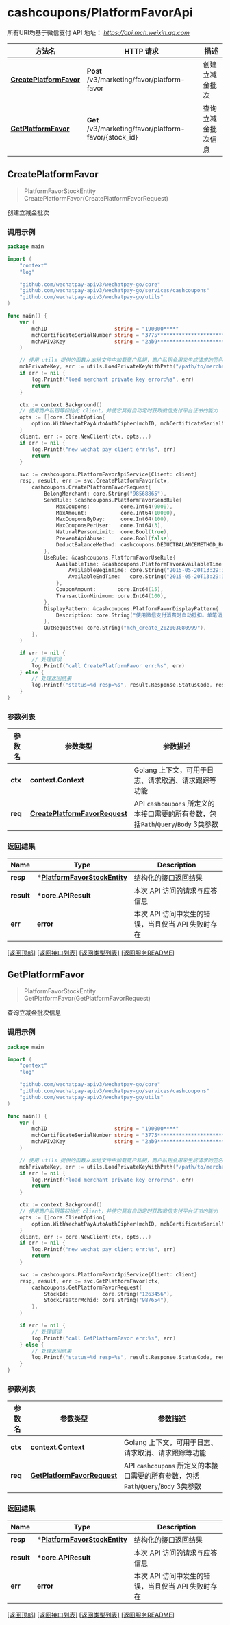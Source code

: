 # cashcoupons/PlatformFavorApi

所有URI均基于微信支付 API 地址： *https://api.mch.weixin.qq.com*

方法名 | HTTP 请求 | 描述
------------- | ------------- | -------------
[**CreatePlatformFavor**](#createplatformfavor) | **Post** /v3/marketing/favor/platform-favor | 创建立减金批次
[**GetPlatformFavor**](#getplatformfavor) | **Get** /v3/marketing/favor/platform-favor/{stock_id} | 查询立减金批次信息



## CreatePlatformFavor

> PlatformFavorStockEntity CreatePlatformFavor(CreatePlatformFavorRequest)

创建立减金批次



### 调用示例

```go
package main

import (
	"context"
	"log"

	"github.com/wechatpay-apiv3/wechatpay-go/core"
	"github.com/wechatpay-apiv3/wechatpay-go/services/cashcoupons"
	"github.com/wechatpay-apiv3/wechatpay-go/utils"
)

func main() {
	var (
		mchID                      string = "190000****"                               // 商户号
		mchCertificateSerialNumber string = "3775************************************" // 商户证书序列号
		mchAPIv3Key                string = "2ab9****************************"         // 商户APIv3密钥
	)

	// 使用 utils 提供的函数从本地文件中加载商户私钥，商户私钥会用来生成请求的签名
	mchPrivateKey, err := utils.LoadPrivateKeyWithPath("/path/to/merchant/apiclient_key.pem")
	if err != nil {
		log.Printf("load merchant private key error:%s", err)
		return
	}

	ctx := context.Background()
	// 使用商户私钥等初始化 client，并使它具有自动定时获取微信支付平台证书的能力
	opts := []core.ClientOption{
		option.WithWechatPayAutoAuthCipher(mchID, mchCertificateSerialNumber, mchPrivateKey, mchAPIv3Key),
	}
	client, err := core.NewClient(ctx, opts...)
	if err != nil {
		log.Printf("new wechat pay client err:%s", err)
		return
	}

	svc := cashcoupons.PlatformFavorApiService{Client: client}
	resp, result, err := svc.CreatePlatformFavor(ctx,
		cashcoupons.CreatePlatformFavorRequest{
			BelongMerchant: core.String("98568865"),
			SendRule: &cashcoupons.PlatformFavorSendRule{
				MaxCoupons:          core.Int64(9000),
				MaxAmount:           core.Int64(10000),
				MaxCouponsByDay:     core.Int64(100),
				MaxCouponsPerUser:   core.Int64(3),
				NaturalPersonLimit:  core.Bool(true),
				PreventApiAbuse:     core.Bool(false),
				DeductBalanceMethod: cashcoupons.DEDUCTBALANCEMETHOD_BATCH_DEDUCT.Ptr(),
			},
			UseRule: &cashcoupons.PlatformFavorUseRule{
				AvailableTime: &cashcoupons.PlatformFavorAvailableTime{
					AvailableBeginTime: core.String("2015-05-20T13:29:35.120+08:00"),
					AvailableEndTime:   core.String("2015-05-20T13:29:35.120+08:00"),
				},
				CouponAmount:       core.Int64(15),
				TransactionMinimum: core.Int64(100),
			},
			DisplayPattern: &cashcoupons.PlatformFavorDisplayPattern{
				Description: core.String("使用微信支付消费时自动抵扣。单笔消费满xx元以上（含xx元）可一次性全额使用立减金，不找零，不重复使用。生活缴费、理财等少数特定商户不可使用，有问题请致电95017"),
			},
			OutRequestNo: core.String("mch_create_202003080999"),
		},
	)

	if err != nil {
		// 处理错误
		log.Printf("call CreatePlatformFavor err:%s", err)
	} else {
		// 处理返回结果
		log.Printf("status=%d resp=%s", result.Response.StatusCode, resp)
	}
}
```

### 参数列表
参数名 | 参数类型 | 参数描述
------------- | ------------- | -------------
**ctx** | **context.Context** | Golang 上下文，可用于日志、请求取消、请求跟踪等功能|
**req** | [**CreatePlatformFavorRequest**](CreatePlatformFavorRequest.md) | API `cashcoupons` 所定义的本接口需要的所有参数，包括`Path`/`Query`/`Body` 3类参数|

### 返回结果
Name | Type | Description
------------- | ------------- | -------------
**resp** | \*[**PlatformFavorStockEntity**](PlatformFavorStockEntity.md) | 结构化的接口返回结果
**result** | **\*core.APIResult** | 本次 API 访问的请求与应答信息
**err** | **error** | 本次 API 访问中发生的错误，当且仅当 API 失败时存在

[\[返回顶部\]](#cashcouponsplatformfavorapi)
[\[返回接口列表\]](README.md#接口列表)
[\[返回类型列表\]](README.md#类型列表)
[\[返回服务README\]](README.md)


## GetPlatformFavor

> PlatformFavorStockEntity GetPlatformFavor(GetPlatformFavorRequest)

查询立减金批次信息



### 调用示例

```go
package main

import (
	"context"
	"log"

	"github.com/wechatpay-apiv3/wechatpay-go/core"
	"github.com/wechatpay-apiv3/wechatpay-go/services/cashcoupons"
	"github.com/wechatpay-apiv3/wechatpay-go/utils"
)

func main() {
	var (
		mchID                      string = "190000****"                               // 商户号
		mchCertificateSerialNumber string = "3775************************************" // 商户证书序列号
		mchAPIv3Key                string = "2ab9****************************"         // 商户APIv3密钥
	)

	// 使用 utils 提供的函数从本地文件中加载商户私钥，商户私钥会用来生成请求的签名
	mchPrivateKey, err := utils.LoadPrivateKeyWithPath("/path/to/merchant/apiclient_key.pem")
	if err != nil {
		log.Printf("load merchant private key error:%s", err)
		return
	}

	ctx := context.Background()
	// 使用商户私钥等初始化 client，并使它具有自动定时获取微信支付平台证书的能力
	opts := []core.ClientOption{
		option.WithWechatPayAutoAuthCipher(mchID, mchCertificateSerialNumber, mchPrivateKey, mchAPIv3Key),
	}
	client, err := core.NewClient(ctx, opts...)
	if err != nil {
		log.Printf("new wechat pay client err:%s", err)
		return
	}

	svc := cashcoupons.PlatformFavorApiService{Client: client}
	resp, result, err := svc.GetPlatformFavor(ctx,
		cashcoupons.GetPlatformFavorRequest{
			StockId:           core.String("1263456"),
			StockCreatorMchid: core.String("987654"),
		},
	)

	if err != nil {
		// 处理错误
		log.Printf("call GetPlatformFavor err:%s", err)
	} else {
		// 处理返回结果
		log.Printf("status=%d resp=%s", result.Response.StatusCode, resp)
	}
}
```

### 参数列表
参数名 | 参数类型 | 参数描述
------------- | ------------- | -------------
**ctx** | **context.Context** | Golang 上下文，可用于日志、请求取消、请求跟踪等功能|
**req** | [**GetPlatformFavorRequest**](GetPlatformFavorRequest.md) | API `cashcoupons` 所定义的本接口需要的所有参数，包括`Path`/`Query`/`Body` 3类参数|

### 返回结果
Name | Type | Description
------------- | ------------- | -------------
**resp** | \*[**PlatformFavorStockEntity**](PlatformFavorStockEntity.md) | 结构化的接口返回结果
**result** | **\*core.APIResult** | 本次 API 访问的请求与应答信息
**err** | **error** | 本次 API 访问中发生的错误，当且仅当 API 失败时存在

[\[返回顶部\]](#cashcouponsplatformfavorapi)
[\[返回接口列表\]](README.md#接口列表)
[\[返回类型列表\]](README.md#类型列表)
[\[返回服务README\]](README.md)

